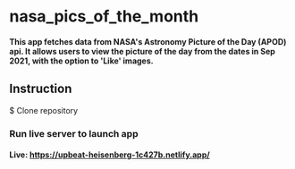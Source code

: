 # nasa_pics_of_the_month

#### This app fetches data from NASA's Astronomy Picture of the Day (APOD) api. It allows users to view the picture of the day from the dates in Sep 2021, with the option to 'Like' images.

## Instruction
$ Clone repository
### Run live server to launch app

#### Live: https://upbeat-heisenberg-1c427b.netlify.app/